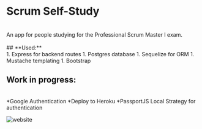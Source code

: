  # Scrum Self-Study
<br>
An app for people studying for the Professional Scrum Master I exam.
<br>
<br>
## **Used:**
<br>
1. Express for backend routes
1. Postgres database
1. Sequelize for ORM
1. Mustache templating
1. Bootstrap


## **Work in progress:**
<br>
*Google Authentication
*Deploy to Heroku
*PassportJS Local Strategy for authentication

![website](https://i.imgur.com/giVE1CF.png)

